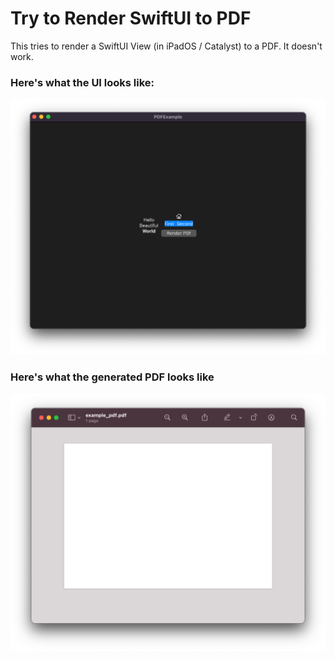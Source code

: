 # Try to Render SwiftUI to PDF

This tries to render a SwiftUI View (in iPadOS / Catalyst) to a PDF. It doesn't work.

### Here's what the UI looks like:

![](example_image.png)

### Here's what the generated PDF looks like

![](example_pdf_screenshot.png)
